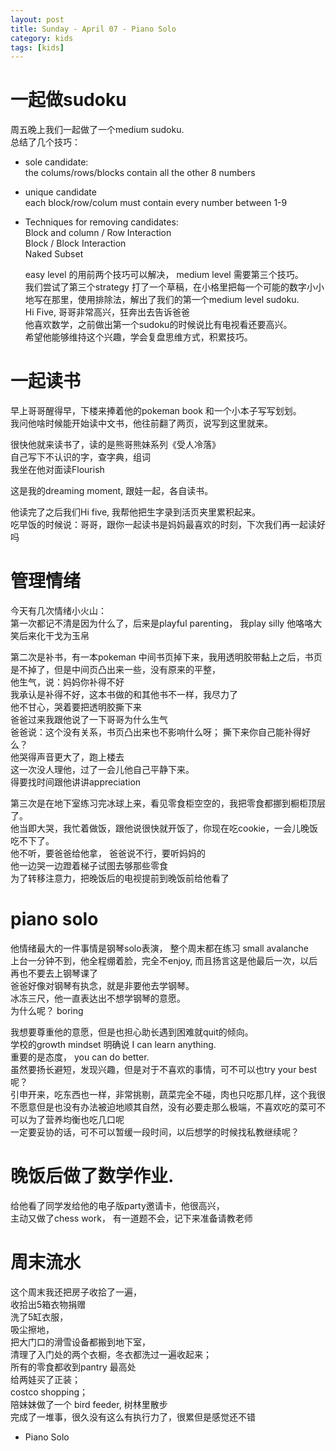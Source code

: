 ```yaml
---
layout: post
title: Sunday - April 07 - Piano Solo 
category: kids
tags: [kids]
---
```

# 一起做sudoku  
  周五晚上我们一起做了一个medium sudoku.   
  总结了几个技巧：   
+  sole candidate:   
   the colums/rows/blocks contain all the other 8 numbers   
+  unique candidate   
   each block/row/colum must contain every number between 1-9   
+  Techniques for removing candidates:  
   Block and column / Row Interaction  
   Block / Block Interaction  
   Naked Subset  
   
   easy level 的用前两个技巧可以解决，  medium  level 需要第三个技巧。   
   我们尝试了第三个strategy 打了一个草稿，在小格里把每一个可能的数字小小地写在那里，使用排除法，解出了我们的第一个medium level sudoku.  
   Hi Five, 哥哥非常高兴，狂奔出去告诉爸爸    
   他喜欢数学，之前做出第一个sudoku的时候说比有电视看还要高兴。  
   希望他能够维持这个兴趣，学会复盘思维方式，积累技巧。   
 
# 一起读书   
早上哥哥醒得早，下楼来捧着他的pokeman book 和一个小本子写写划划。  
我问他啥时候能开始读中文书，他往前翻了两页，说写到这里就来。   

很快他就来读书了，读的是熊哥熊妹系列《受人冷落》  
自己写下不认识的字，查字典，组词  
我坐在他对面读Flourish   

这是我的dreaming moment, 跟娃一起，各自读书。  

他读完了之后我们Hi five, 我帮他把生字录到活页夹里累积起来。   
吃早饭的时候说：哥哥，跟你一起读书是妈妈最喜欢的时刻，下次我们再一起读好吗  

# 管理情绪  
今天有几次情绪小火山：  
第一次都记不清是因为什么了，后来是playful parenting， 我play silly 他咯咯大笑后来化干戈为玉帛  

第二次是补书，有一本pokeman 中间书页掉下来，我用透明胶带黏上之后，书页是不掉了，但是中间页凸出来一些，没有原来的平整，  
他生气，说：妈妈你补得不好   
我承认是补得不好，这本书做的和其他书不一样，我尽力了  
他不甘心，哭着要把透明胶撕下来  
爸爸过来我跟他说了一下哥哥为什么生气   
爸爸说：这个没有关系，书页凸出来也不影响什么呀； 撕下来你自己能补得好么？  
他哭得声音更大了，跑上楼去  
这一次没人理他，过了一会儿他自己平静下来。   
得要找时间跟他讲讲appreciation   

第三次是在地下室练习完冰球上来，看见零食柜空空的，我把零食都挪到橱柜顶层了。  
他当即大哭，我忙着做饭，跟他说很快就开饭了，你现在吃cookie，一会儿晚饭吃不下了。   
他不听，要爸爸给他拿， 爸爸说不行，要听妈妈的  
他一边哭一边蹬着梯子试图去够那些零食  
为了转移注意力，把晚饭后的电视提前到晚饭前给他看了  

# piano solo  
他情绪最大的一件事情是钢琴solo表演， 整个周末都在练习 small avalanche    
上台一分钟不到，他全程绷着脸，完全不enjoy, 而且扬言这是他最后一次，以后再也不要去上钢琴课了  
爸爸好像对钢琴有执念，就是非要他去学钢琴。   
冰冻三尺，他一直表达出不想学钢琴的意愿。  
为什么呢？ boring   

我想要尊重他的意愿，但是也担心助长遇到困难就quit的倾向。  
学校的growth mindset 明确说 I can learn anything.   
重要的是态度， you can do better.   
虽然要扬长避短，发现兴趣，但是对于不喜欢的事情，可不可以也try your best呢？   
引申开来，吃东西也一样，非常挑剔，蔬菜完全不碰，肉也只吃那几样，这个我很不愿意但是也没有办法被迫地顺其自然，没有必要走那么极端，不喜欢吃的菜可不可以为了营养均衡也吃几口呢   
一定要妥协的话，可不可以暂缓一段时间，以后想学的时候找私教继续呢？    

# 晚饭后做了数学作业.   
  给他看了同学发给他的电子版party邀请卡，他很高兴，  
  主动又做了chess work， 有一道题不会，记下来准备请教老师   

# 周末流水  
  这个周末我还把房子收拾了一遍，   
  收拾出5箱衣物捐赠   
  洗了5缸衣服，   
  吸尘擦地，   
  把大门口的滑雪设备都搬到地下室，   
  清理了入门处的两个衣橱，冬衣都洗过一遍收起来；   
  所有的零食都收到pantry 最高处    
  给两娃买了正装；  
  costco shopping；   
  陪妹妹做了一个 bird feeder, 树林里散步  
  完成了一堆事，很久没有这么有执行力了，很累但是感觉还不错   
  
  
  
  
  



















































+ Piano Solo 








































